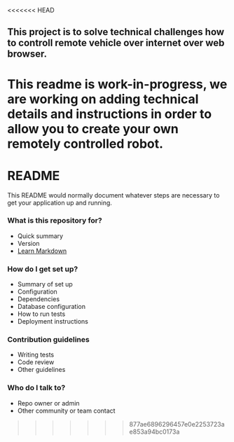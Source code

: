<<<<<<< HEAD


This project is to solve technical challenges how to controll remote vehicle over internet over web browser.
---

This readme is **work-in-progress**, we are working on adding technical details and instructions in order to allow you to create your own remotely controlled robot.
=======
# README #

This README would normally document whatever steps are necessary to get your application up and running.

### What is this repository for? ###

* Quick summary
* Version
* [Learn Markdown](https://bitbucket.org/tutorials/markdowndemo)

### How do I get set up? ###

* Summary of set up
* Configuration
* Dependencies
* Database configuration
* How to run tests
* Deployment instructions

### Contribution guidelines ###

* Writing tests
* Code review
* Other guidelines

### Who do I talk to? ###

* Repo owner or admin
* Other community or team contact
>>>>>>> 877ae6896296457e0e2253723ae853a94bc0173a
